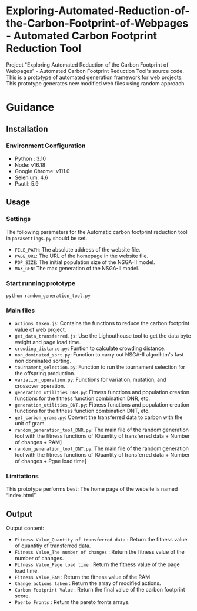 # Exploring-Automated-Reduction-of-the-Carbon-Footprint-of-Webpages - Automated Carbon Footprint Reduction Tool
Project "Exploring Automated Reduction of the Carbon Footprint of Webpages" - Automated Carbon Footprint Reduction Tool's source code.
This is a prototype of automated generation framework for web projects. This prototype generates new modified web files using random approach.

# Guidance
## Installation
### Environment Configuration

* Python : 3.10
* Node: v16.18
* Google Chrome: v111.0
* Selenium: 4.6
* Psutil: 5.9

## Usage
### Settings
The following parameters for the Automatic carbon footprint reduction tool in `parasettings.py` should be set.
* `FILE_PATH`: The absolute address of the website file.
* `PAGE_URL`: The URL of the homepage in the website file.
* `POP_SIZE`: The initial population size of the NSGA-II model.
* `MAX_GEN`: The max generation of the NSGA-II model.

### Start running prototype
`python random_generation_tool.py`

### Main files
* `actions_taken.js`: Contains the functions to reduce the carbon footprint value of web project.
* `get_data_transferred.js`: Use the Lighouthouse tool to get the data byte weight and page load time.
* `crowding_distance.py`: Funtion to calculate crowding distance.
* `non_dominated_sort.py`: Function to carry out NSGA-II algorihtm's fast non dominated sorting.
* `tournament_selection.py`: Function to run the tournament selection for the offspring production.
* `variation_operation.py`: Functions for variation, mutation, and crossover operation.
* `generation_utilities_DNR.py`: Fitness functions and population creation functions for the fitness function combination DNR, etc.
* `generation_utilities_DNT.py`: Fitness functions and population creation functions for the fitness function combination DNT, etc.
* `get_carbon_grams.py`: Convert the transferred data to carbon with the unit of gram.
* `random_generation_tool_DNR.py`: The main file of the random generation tool with the fitness functions of [Quantity of transferred data + Number of changes + RAM]
* `random_generation_tool_DNT.py`: The main file of the random generation tool with the fitness functions of [Quantity of transferred data + Number of changes + Pgae load time]



### Limitations
This prototype performs best:
The home page of the website is named “index.html”

## Output
Output content:
* `Fitness Value_Quantity of transferred data` : Return the fitness value of quantitiy of transferred data.
* `Fitness Value_The number of changes` : Return the fitness value of the number of changes.
* `Fitness Value_Page load time` : Return the fitness value of the page load time.
* `Fitness Value_RAM` : Return the fitness value of the RAM.
* `Change actions taken` : Return the array of modified actions.
* `Carbon Footprint Value` : Return the final value of the carbon footprint score.
* `Paerto Fronts` : Return the pareto fronts arrays.
